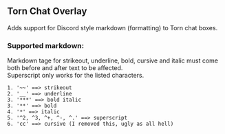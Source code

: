 ## Torn Chat Overlay

Adds support for Discord style markdown (formatting) to Torn chat boxes.

### Supported markdown:

Markdown tage for strikeout, underline, bold, cursive and italic must come both before and after text to be affected.<br>
Superscript only works for the listed characters.<br>

```
1. '~~' ==> strikeout
2. '__' ==> underline
3. '***' ==> bold italic
3. '**' ==> bold
4. '*' ==> italic
5. '^2, ^3, ^+, ^-, ^.' ==> superscript
6. 'cc' ==> cursive (I removed this, ugly as all hell)
```

